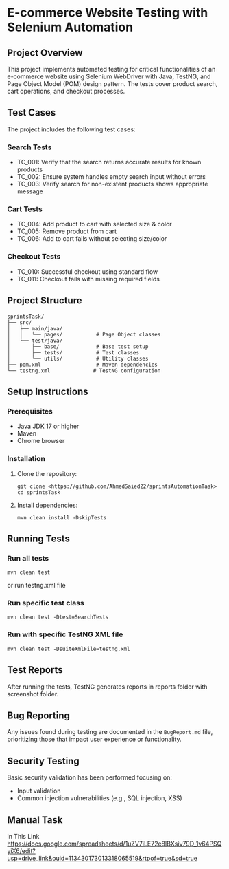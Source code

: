 # E-commerce Website Testing with Selenium Automation

## Project Overview
This project implements automated testing for critical functionalities of an e-commerce website using Selenium WebDriver with Java, TestNG, and Page Object Model (POM) design pattern. The tests cover product search, cart operations, and checkout processes.

## Test Cases
The project includes the following test cases:

### Search Tests
- TC_001: Verify that the search returns accurate results for known products
- TC_002: Ensure system handles empty search input without errors
- TC_003: Verify search for non-existent products shows appropriate message

### Cart Tests
- TC_004: Add product to cart with selected size & color
- TC_005: Remove product from cart
- TC_006: Add to cart fails without selecting size/color

### Checkout Tests
- TC_010: Successful checkout using standard flow
- TC_011: Checkout fails with missing required fields

## Project Structure
```
sprintsTask/
├── src/
│   ├── main/java/
│   │   └── pages/           # Page Object classes
│   └── test/java/
│       ├── base/            # Base test setup
│       ├── tests/           # Test classes
│       └── utils/           # Utility classes
├── pom.xml                  # Maven dependencies
└── testng.xml              # TestNG configuration
```

## Setup Instructions

### Prerequisites
- Java JDK 17 or higher
- Maven
- Chrome browser

### Installation
1. Clone the repository:
   ```
   git clone <https://github.com/AhmedSaied22/sprintsAutomationTask>
   cd sprintsTask
   ```

2. Install dependencies:
   ```
   mvn clean install -DskipTests
   ```

## Running Tests

### Run all tests
```
mvn clean test
```
or run testng.xml file

### Run specific test class
```
mvn clean test -Dtest=SearchTests
```

### Run with specific TestNG XML file
```
mvn clean test -DsuiteXmlFile=testng.xml
```

## Test Reports
After running the tests, TestNG generates reports in reports folder with screenshot folder.

## Bug Reporting
Any issues found during testing are documented in the `BugReport.md` file, prioritizing those that impact user experience or functionality.

## Security Testing
Basic security validation has been performed focusing on:
- Input validation
- Common injection vulnerabilities (e.g., SQL injection, XSS)

## Manual Task
in This Link https://docs.google.com/spreadsheets/d/1uZV7iLE72e8lBXsiv79D_1v64PSQyiX6/edit?usp=drive_link&ouid=113430173013318065519&rtpof=true&sd=true